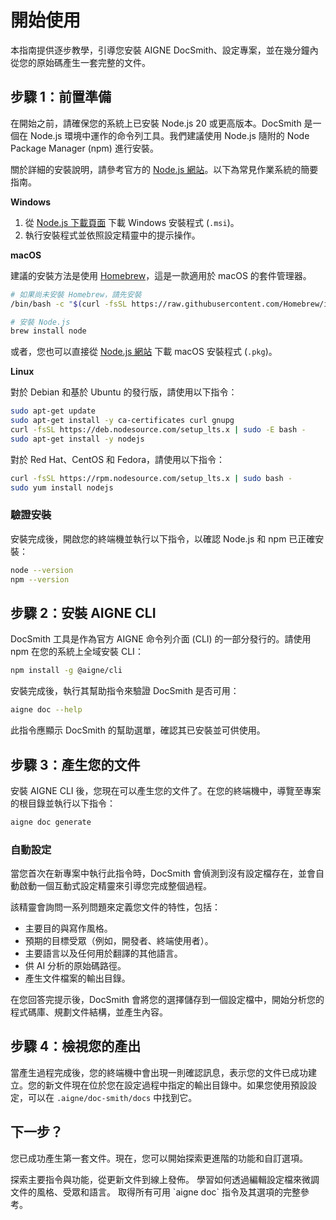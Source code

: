 # 開始使用

本指南提供逐步教學，引導您安裝 AIGNE DocSmith、設定專案，並在幾分鐘內從您的原始碼產生一套完整的文件。

## 步驟 1：前置準備

在開始之前，請確保您的系統上已安裝 Node.js 20 或更高版本。DocSmith 是一個在 Node.js 環境中運作的命令列工具。我們建議使用 Node.js 隨附的 Node Package Manager (npm) 進行安裝。

關於詳細的安裝說明，請參考官方的 [Node.js 網站](https://nodejs.org/)。以下為常見作業系統的簡要指南。

**Windows**
1.  從 [Node.js 下載頁面](https://nodejs.org/en/download) 下載 Windows 安裝程式 (`.msi`)。
2.  執行安裝程式並依照設定精靈中的提示操作。

**macOS**

建議的安裝方法是使用 [Homebrew](https://brew.sh/)，這是一款適用於 macOS 的套件管理器。

```bash Terminal icon=lucide:apple
# 如果尚未安裝 Homebrew，請先安裝
/bin/bash -c "$(curl -fsSL https://raw.githubusercontent.com/Homebrew/install/HEAD/install.sh)"

# 安裝 Node.js
brew install node
```

或者，您也可以直接從 [Node.js 網站](https://nodejs.org/) 下載 macOS 安裝程式 (`.pkg`)。

**Linux**

對於 Debian 和基於 Ubuntu 的發行版，請使用以下指令：

```bash Terminal icon=lucide:laptop
sudo apt-get update
sudo apt-get install -y ca-certificates curl gnupg
curl -fsSL https://deb.nodesource.com/setup_lts.x | sudo -E bash -
sudo apt-get install -y nodejs
```

對於 Red Hat、CentOS 和 Fedora，請使用以下指令：

```bash Terminal icon=lucide:laptop
curl -fsSL https://rpm.nodesource.com/setup_lts.x | sudo bash -
sudo yum install nodejs
```

### 驗證安裝

安裝完成後，開啟您的終端機並執行以下指令，以確認 Node.js 和 npm 已正確安裝：

```bash Terminal
node --version
npm --version
```

## 步驟 2：安裝 AIGNE CLI

DocSmith 工具是作為官方 AIGNE 命令列介面 (CLI) 的一部分發行的。請使用 npm 在您的系統上全域安裝 CLI：

```bash Terminal icon=logos:npm
npm install -g @aigne/cli
```

安裝完成後，執行其幫助指令來驗證 DocSmith 是否可用：

```bash Terminal
aigne doc --help
```

此指令應顯示 DocSmith 的幫助選單，確認其已安裝並可供使用。

## 步驟 3：產生您的文件

安裝 AIGNE CLI 後，您現在可以產生您的文件了。在您的終端機中，導覽至專案的根目錄並執行以下指令：

```bash Terminal icon=lucide:sparkles
aigne doc generate
```



### 自動設定

當您首次在新專案中執行此指令時，DocSmith 會偵測到沒有設定檔存在，並會自動啟動一個互動式設定精靈來引導您完成整個過程。

該精靈會詢問一系列問題來定義您文件的特性，包括：

*   主要目的與寫作風格。
*   預期的目標受眾（例如，開發者、終端使用者）。
*   主要語言以及任何用於翻譯的其他語言。
*   供 AI 分析的原始碼路徑。
*   產生文件檔案的輸出目錄。



在您回答完提示後，DocSmith 會將您的選擇儲存到一個設定檔中，開始分析您的程式碼庫、規劃文件結構，並產生內容。



## 步驟 4：檢視您的產出

當產生過程完成後，您的終端機中會出現一則確認訊息，表示您的文件已成功建立。您的新文件現在位於您在設定過程中指定的輸出目錄中。如果您使用預設設定，可以在 `.aigne/doc-smith/docs` 中找到它。



## 下一步？

您已成功產生第一套文件。現在，您可以開始探索更進階的功能和自訂選項。

<x-cards>
  <x-card data-title="核心功能" data-icon="lucide:box" data-href="/features">
    探索主要指令與功能，從更新文件到線上發佈。
  </x-card>
  <x-card data-title="設定指南" data-icon="lucide:settings" data-href="/configuration">
    學習如何透過編輯設定檔來微調文件的風格、受眾和語言。
  </x-card>
  <x-card data-title="CLI 指令參考" data-icon="lucide:terminal" data-href="/cli-reference">
    取得所有可用 `aigne doc` 指令及其選項的完整參考。
  </x-card>
</x-cards>